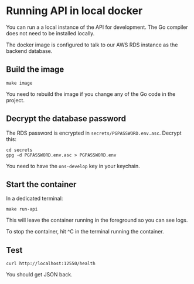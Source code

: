# Running API in local docker

You can run a a local instance of the API for development.
The Go compiler does not need to be installed locally.

The docker image is configured to talk to our AWS RDS instance as the backend database.

## Build the image

```shell
make image
```

You need to rebuild the image if you change any of the Go code in the project.

## Decrypt the database password

The RDS password is encrypted in `secrets/PGPASSWORD.env.asc`.
Decrypt this:

```shell
cd secrets
gpg -d PGPASSWORD.env.asc > PGPASSWORD.env
```
You need to have the `ons-develop` key in your keychain.

## Start the container

In a dedicated terminal:

```shell
make run-api
```

This will leave the container running in the foreground so you can see logs.

To stop the container, hit ^C in the terminal running the container.

## Test

```shell
curl http://localhost:12550/health
```

You should get JSON back.
